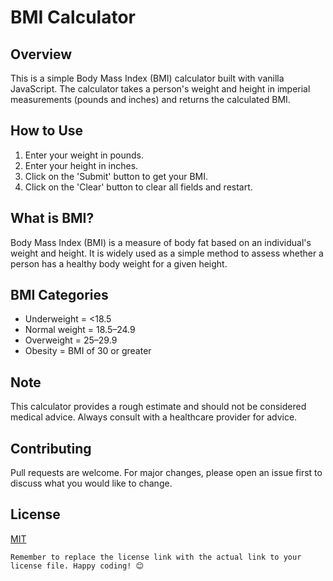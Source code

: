 # BMI Calculator

## Overview
This is a simple Body Mass Index (BMI) calculator built with vanilla JavaScript. The calculator takes a person's weight and height in imperial measurements (pounds and inches) and returns the calculated BMI.

## How to Use
1. Enter your weight in pounds.
2. Enter your height in inches.
3. Click on the 'Submit' button to get your BMI.
4. Click on the 'Clear' button to clear all fields and restart.

## What is BMI?
Body Mass Index (BMI) is a measure of body fat based on an individual's weight and height. It is widely used as a simple method to assess whether a person has a healthy body weight for a given height.

## BMI Categories
- Underweight = <18.5
- Normal weight = 18.5–24.9
- Overweight = 25–29.9
- Obesity = BMI of 30 or greater

## Note
This calculator provides a rough estimate and should not be considered medical advice. Always consult with a healthcare provider for advice.

## Contributing
Pull requests are welcome. For major changes, please open an issue first to discuss what you would like to change.

## License
[MIT](https://choosealicense.com/licenses/mit/)
```
Remember to replace the license link with the actual link to your license file. Happy coding! 😊
